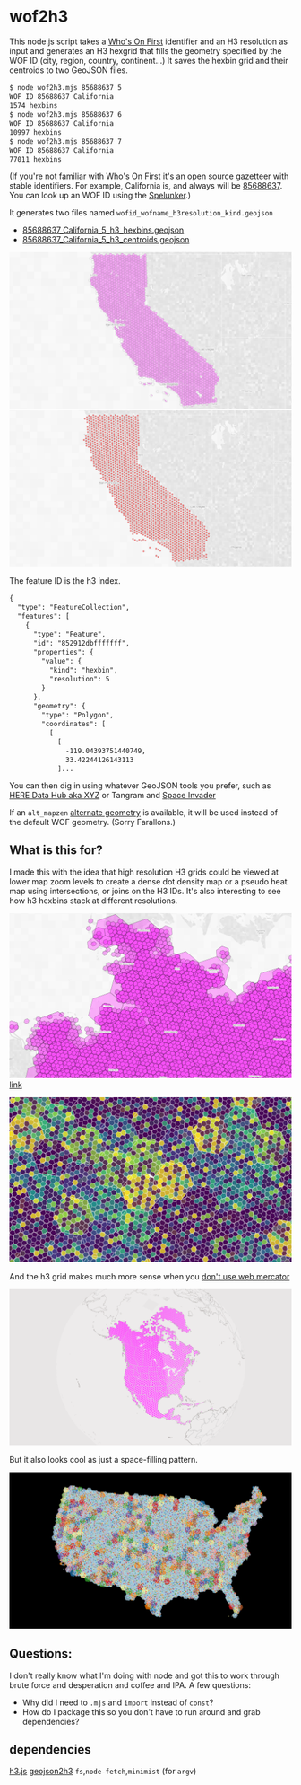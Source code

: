 # wof2h3

This node.js script takes a [Who's On First](https://whosonfirst.org/) identifier and an H3 resolution as input and generates an H3 hexgrid that fills the geometry specified by the WOF ID (city, region, country, continent...) It saves the hexbin grid and their centroids to two GeoJSON files.

```
$ node wof2h3.mjs 85688637 5
WOF ID 85688637 California
1574 hexbins
$ node wof2h3.mjs 85688637 6
WOF ID 85688637 California
10997 hexbins
$ node wof2h3.mjs 85688637 7
WOF ID 85688637 California
77011 hexbins
```
(If you're not familiar with Who's On First it's an open source gazetteer with stable identifiers. For example, California is, and always will be [85688637](https://spelunker.whosonfirst.org/id/85688637/). You can look up an WOF ID using the [Spelunker](https://spelunker.whosonfirst.org/).)

It generates two files named `wofid_wofname_h3resolution_kind.geojson`

- [85688637_California_5_h3_hexbins.geojson](data/85688637_California_5_h3_hexbins.geojson)
- [85688637_California_5_h3_centroids.geojson](data/85688637_California_5_h3_centroids.geojson)

![california_h3_r5_hexbins](images/california_h3_r5_hexbins.png)
![california_h3_r5_centroids](images/california_h3_r5_centroids.png)

The feature ID is the h3 index. 

```
{
  "type": "FeatureCollection",
  "features": [
    {
      "type": "Feature",
      "id": "852912dbfffffff",
      "properties": {
        "value": {
          "kind": "hexbin",
          "resolution": 5
        }
      },
      "geometry": {
        "type": "Polygon",
        "coordinates": [
          [
            [
              -119.04393751440749,
              33.42244126143113
            ]...
```

You can then dig in using whatever GeoJSON tools you prefer, such as [HERE Data Hub aka XYZ](https://www.here.xyz/) or Tangram and [Space Invader](https://s3.amazonaws.com/xyz-demo/scenes/xyz_tangram/index.html?space=zCOXmZmy&token=AE91crC4SyWB3zCSeH3HWwA&basemap=xyz-pixel&projection=mercator&demo=0&vizMode=xray&buildings=1&pattern=&patternColor=%2384c6f9&points=9&lines=0&outlines=2&places=1&roads=1&clustering=0&quadCountmode=mixed&quadRez=4&hexbins=0&voronoi=0&delaunay=0&water=0&tags=85688637_california_5_h3_hexagons&palette=viridis&paletteFlip=false&sort=count&hideOutliers=false&pointSizeProp=&pointSizeRange=%5B4%2C20%5D&propertySearch=%7B%7D#6.6833333333333345/37.416/-119.648)

If an `alt_mapzen` [alternate geometry](https://whosonfirst.org/docs/geometries/alt/) is available, it will be used instead of the default WOF geometry. (Sorry Farallons.)

## What is this for?

I made this with the idea that high resolution H3 grids could be viewed at lower map zoom levels to create a dense dot density map or a pseudo heat map using intersections, or joins on the H3 IDs.  It's also interesting to see how h3 hexbins stack at different resolutions. 

![germany r4,5,6](images/germany_4_5_6.png)
[link](https://s3.amazonaws.com/xyz-demo/scenes/xyz_tangram/index.html?space=cQMGVs2y&token=AKkz6TS4RG6piCQnWro2gAA&basemap=xyz-pixel&projection=mercator&demo=0&vizMode=xray&buildings=1&pattern=&patternColor=%2384c6f9&points=9&lines=0&outlines=3&places=1&roads=0&clustering=0&quadCountmode=mixed&quadRez=4&hexbins=0&voronoi=0&delaunay=0&water=1&tags=85633111_germany_4_h3_hexbins%2C85633111_germany_5_h3_hexbins%2C85633111_germany_6_h3_hexbins&property=%40ns%3Acom%3Ahere%3Axyz.uuid&palette=colorBrewerBlue&paletteFlip=true&sort=values&hideOutliers=false&pointSizeProp=&pointSizeRange=%5B4%2C20%5D&propertySearch=%7B%7D#8.604166666666686/54.0643/9.5771)

![h3 viridis](images/h3_viridis.png)

And the h3 grid makes much more sense when you [don't use web mercator](https://s3.amazonaws.com/xyz-demo/scenes/xyz_tangram/index.html?space=mo5hYdrg&token=AImxjR4_RQqThipP0YT4agA&basemap=xyz-reduction-light&projection=globe&demo=0&vizMode=property&buildings=1&pattern=&patternColor=%2384c6f9&points=9&lines=0&outlines=2&places=0&roads=0&clustering=0&quadCountmode=mixed&quadRez=4&hexbins=0&voronoi=0&delaunay=0&water=1&tags=102191575_north_america_3_h3_hexbins&palette=viridis&paletteFlip=false&sort=count&hideOutliers=false&pointSizeProp=&pointSizeRange=%5B4%2C20%5D&propertySearch=%7B%7D#4.675000000000004/44.009/-98.993)

![north america space invader globe](images/north%20america_spherical.png)

But it also looks cool as just a space-filling pattern.

![us colors](images/us_cbpaired.png)

## Questions:

I don't really know what I'm doing with node and got this to work through brute force and desperation and coffee and IPA. A few questions:

- Why did I need to `.mjs` and `import` instead of `const`? 
- How do I package this so you don't have to run around and grab dependencies?

## dependencies

[h3.js](https://github.com/uber/h3-js)
[geojson2h3](https://github.com/uber/geojson2h3)
`fs`,`node-fetch`,`minimist` (for `argv`)


